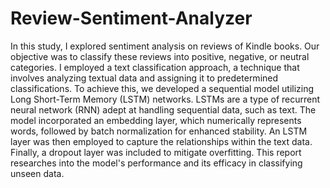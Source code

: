 # Review-Sentiment-Analyzer

In this study, I explored sentiment analysis on reviews of Kindle books. Our objective was to classify 
these reviews into positive, negative, or neutral categories. I employed a text classification 
approach, a technique that involves analyzing textual data and assigning it to predetermined 
classifications. To achieve this, we developed a sequential model utilizing Long Short-Term 
Memory (LSTM) networks. LSTMs are a type of recurrent neural network (RNN) adept at handling 
sequential data, such as text. The model incorporated an embedding layer, which numerically 
represents words, followed by batch normalization for enhanced stability. An LSTM layer was then 
employed to capture the relationships within the text data. Finally, a dropout layer was included 
to mitigate overfitting. This report researches into the model's performance and its efficacy in 
classifying unseen data.
